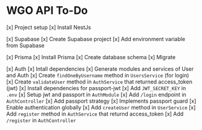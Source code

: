 # WGO API To-Do

[x] Project setup
  [x] Install NestJs

[x] Supabase
   [x] Create Supabase project
   [x] Add environment variable from Supabase

[x] Prisma
   [x] Install Prisma
   [x] Create database schema
   [x] Migrate

[x] Auth
   [x] Intall dependencies
   [x] Generate modules and services of User and Auth
   [x] Create ```findOneByUsername``` method in ```UsersService``` (for login)
   [x] Create ```validateUser``` method in ```AuthService``` that returned access_token (jwt)
   [x] Install dependencies for passport-jwt
   [x] Add ```JWT_SECRET_KEY``` in ```.env```
   [x] Setup jwt and passport in ```AuthModule```
   [x] Add ```/login``` endpoint in ```AuthController```
   [x] Add passport strategy
   [x] Implements passport guard
   [x] Enable authentication globally
   [x] Add ```createUser``` method in ```UserService```
   [x] Add ```register``` method in ```AuthService``` that returnd access_token
   [x] Add ```/register``` in ```AuthController```
